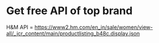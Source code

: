 # Get free API of top brand

H&M API = https://www2.hm.com/en_in/sale/women/view-all/_jcr_content/main/productlisting_b48c.display.json
